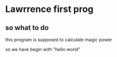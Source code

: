 # Lawrrence first prog
## so what to do

this program is supposed to calculate magic power

so we have begin with "hello world"

